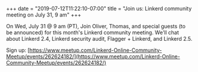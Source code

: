 +++
date = "2019-07-12T11:22:10-07:00"
title = "Join us: Linkerd community meeting on July 31, 9 am"
+++

On Wed, July 31 @ 9 am (PT), Join Oliver, Thomas, and special guests (to be
announced) for this month's Linkerd community meeting. We'll chat about
Linkerd 2.4, Linkerd security audit, Flagger + Linkerd, and Linkerd 2.5.

Sign up:
[https://www.meetup.com/Linkerd-Online-Community-Meetup/events/262624182/](https://www.meetup.com/Linkerd-Online-Community-Meetup/events/262624182/)
